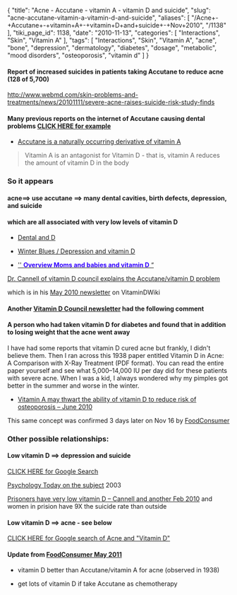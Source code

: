{
    "title": "Acne - Accutane - vitamin A - vitamin D and suicide",
    "slug": "acne-accutane-vitamin-a-vitamin-d-and-suicide",
    "aliases": [
        "/Acne+-+Accutane+-+vitamin+A+-+vitamin+D+and+suicide+-+Nov+2010",
        "/1138"
    ],
    "tiki_page_id": 1138,
    "date": "2010-11-13",
    "categories": [
        "Interactions",
        "Skin",
        "Vitamin A"
    ],
    "tags": [
        "Interactions",
        "Skin",
        "Vitamin A",
        "acne",
        "bone",
        "depression",
        "dermatology",
        "diabetes",
        "dosage",
        "metabolic",
        "mood disorders",
        "osteoporosis",
        "vitamin d"
    ]
}


#### Report of increased suicides in patients taking Accutane to reduce acne (128 of 5,700)

http://www.webmd.com/skin-problems-and-treatments/news/20101111/severe-acne-raises-suicide-risk-study-finds 

#### Many previous reports on the internet of Accutane causing dental problems  [CLICK HERE for example](http://www.topix.com/forum/drug/accutane/TFK9IFHR6UE7CUGHL)

* [Accutane is a naturally occurring derivative of vitamin A](http://www.aocd.org/skin/dermatologic_diseases/accutane.html)

> Vitamin A is an antagonist for Vitamin D - that is, vitamin A reduces the amount of vitamin D in the body

### So it appears

#### acne==> use accutane  ==> many dental cavities, birth defects, depression, and suicide

#### which are all associated with very low levels of vitamin D

* [Dental and D](https://www.VitaminDWiki.com/tiki-browse_categories.php?parentId=16&sort_mode=created_desc)

* [Winter Blues / Depression and vitamin D](https://www.VitaminDWiki.com/tiki-browse_categories.php?parentId=48&sort_mode=created_desc)

* ['' **<span style="color:#30F;">Overview Moms and babies and vitamin D</span>** “](/tags/span-stylecolor30foverview-moms-and-babies-and-vitamin-dspan.html)

[Dr. Cannell of vitamin D council explains the Accutane/vitamin D problem](http://health.dir.groups.yahoo.com/group/rosacea-support/message/106241)

which is in his [May 2010 newsletter](/tags/may-2010-newsletter.html) on VitaminDWiki

#### Another [Vitamin D Council newsletter](http://www.vitamindcouncil.org/newsletter/2008-october.shtml) had the following comment

#### A person who had taken vitamin D for diabetes and found that in addition to losing weight that the acne went away

I have had some reports that vitamin D cured acne but frankly, I didn't believe them. Then I ran across this 1938 paper entitled Vitamin D in Acne: A Comparison with X-Ray Treatment (PDF format). You can read the entire paper yourself and see what 5,000–14,000 IU per day did for these patients with severe acne. When I was a kid, I always wondered why my pimples got better in the summer and worse in the winter.

* [Vitamin A may thwart the ability of vitamin D to reduce risk of osteoporosis – June 2010](/posts/vitamin-a-may-thwart-the-ability-of-vitamin-d-to-reduce-risk-of-osteoporosis)

This same concept was confirmed 3 days later on Nov 16 by [FoodConsumer](http://www.foodconsumer.org/newsite/Nutrition/Vitamins/acne_drug_may_boost_suicide_risk_1611101226.html)

### Other possible relationships:

#### Low vitamin D ==> depression and suicide

[CLICK HERE for Google Search](http://www.google.com/search?hl=&q=suicide+%22vitamin+D%22&sourceid=navclient-ff&rlz=1B3GGGL_enUS233US234&ie=UTF-8)

[Psychology Today on the subject](http://www.psychologytoday.com/articles/200302/mind-and-sun-shedding-light-suicide-and-schizophrenia) 2003

[Prisoners have very low vitamin D – Cannell and another Feb 2010](/tags/prisoners-have-very-low-vitamin-d-cannell-and-another-feb-2010.html) and women in prision have 9X the suicide rate than outside

#### Low vitamin D ==> acne  - see below

[CLICK HERE for Google search of Acne and "Vitamin D"](http://www.google.com/webhp?sourceid=navclient-ff#sclient=psy&hl=en&site=webhp&q=acne+%22vitamin+D%22&aq=f&aqi=&aql=&oq=&gs_rfai=&pbx=1&fp=573da4ec7e15bdf2)

#### Update from [FoodConsumer May 2011](http://www.foodconsumer.org/newsite/Non-food/Disease/the_root_cause_of_acne_0531110631.html)

* vitamin D better than Accutane/vitamin A for acne (observed in 1938)

* get lots of vitamin D if take Accutane as chemotherapy